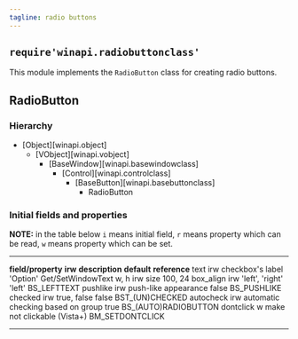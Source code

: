 ```yaml
---
tagline: radio buttons
---
```


## `require'winapi.radiobuttonclass'`

This module implements the `RadioButton` class for creating radio buttons.

## RadioButton

### Hierarchy

* [Object][winapi.object]
	* [VObject][winapi.vobject]
		* [BaseWindow][winapi.basewindowclass]
			* [Control][winapi.controlclass]
				* [BaseButton][winapi.basebuttonclass]
					* RadioButton

### Initial fields and properties

__NOTE:__ in the table below `i` means initial field, `r` means property
which can be read, `w` means property which can be set.

----------------------- -------- ----------------------------------------- ----------------------- ---------------------
__field/property__		__irw__	__description__									__default__					__reference__
text							irw		checkbox's label									'Option'						Get/SetWindowText
w, h							irw		size													100, 24
box_align					irw		'left', 'right'									'left'						BS_LEFTTEXT
pushlike						irw		push-like appearance								false							BS_PUSHLIKE
checked						irw		true, false											false							BST_(UN)CHECKED
autocheck					irw		automatic checking based on group			true							BS_(AUTO)RADIOBUTTON
dontclick					w			make not clickable (Vista+)													BM_SETDONTCLICK
----------------------- -------- ----------------------------------------- ----------------------- ---------------------
